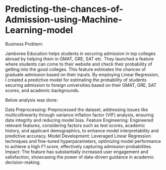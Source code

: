 # Predicting-the-chances-of-Admission-using-Machine-Learning-model

Business Problem:<p>
Jamboree Education helps students in securing admission in top colleges abroad by helping them in GMAT, GRE, SAT etc. They  launched a feature where students can come to their website and check their probability of getting into the good colleges. This feature estimates the chances of graduate admission based on their inputs. By employing Linear Regression, I created a predictive model for estimating the probability of students securing admission to foreign universities based on their GMAT, GRE, SAT scores, and academic backgrounds.<p>

Below analysis was done:<p>

Data Preprocessing:  Preprocessed the dataset, addressing issues like multicollinearity through variance inflation factor (VIF) analysis, ensuring data integrity and reducing model bias.
Feature Engineering:  Engineered relevant features, considering factors such as test scores, academic history, and applicant demographics, to enhance model interpretability and predictive accuracy.
Model Development: Leveraged Linear Regression techniques and fine-tuned hyperparameters, optimizing model performance to achieve a high F1 score, effectively capturing admission probabilities.
Impact: The feature has substantially increased user engagement and satisfaction, showcasing the power of data-driven guidance in academic decision-making.

